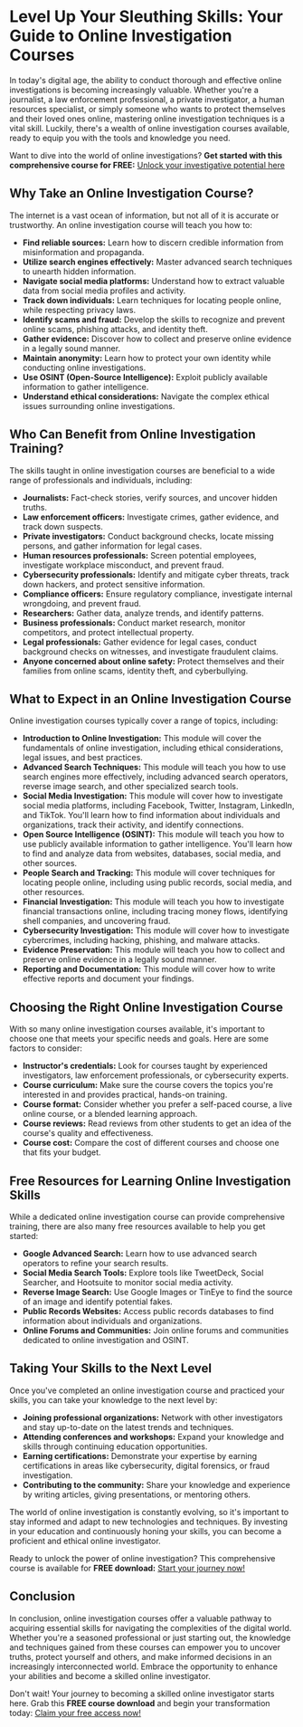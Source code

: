 # Level Up Your Sleuthing Skills: Your Guide to Online Investigation Courses

In today's digital age, the ability to conduct thorough and effective online investigations is becoming increasingly valuable. Whether you're a journalist, a law enforcement professional, a private investigator, a human resources specialist, or simply someone who wants to protect themselves and their loved ones online, mastering online investigation techniques is a vital skill. Luckily, there's a wealth of online investigation courses available, ready to equip you with the tools and knowledge you need.

Want to dive into the world of online investigations? **Get started with this comprehensive course for FREE:** [Unlock your investigative potential here](https://udemywork.com/online-investigation-courses)

## Why Take an Online Investigation Course?

The internet is a vast ocean of information, but not all of it is accurate or trustworthy. An online investigation course will teach you how to:

*   **Find reliable sources:** Learn how to discern credible information from misinformation and propaganda.
*   **Utilize search engines effectively:** Master advanced search techniques to unearth hidden information.
*   **Navigate social media platforms:** Understand how to extract valuable data from social media profiles and activity.
*   **Track down individuals:** Learn techniques for locating people online, while respecting privacy laws.
*   **Identify scams and fraud:** Develop the skills to recognize and prevent online scams, phishing attacks, and identity theft.
*   **Gather evidence:** Discover how to collect and preserve online evidence in a legally sound manner.
*   **Maintain anonymity:** Learn how to protect your own identity while conducting online investigations.
*   **Use OSINT (Open-Source Intelligence):** Exploit publicly available information to gather intelligence.
*   **Understand ethical considerations:** Navigate the complex ethical issues surrounding online investigations.

## Who Can Benefit from Online Investigation Training?

The skills taught in online investigation courses are beneficial to a wide range of professionals and individuals, including:

*   **Journalists:** Fact-check stories, verify sources, and uncover hidden truths.
*   **Law enforcement officers:** Investigate crimes, gather evidence, and track down suspects.
*   **Private investigators:** Conduct background checks, locate missing persons, and gather information for legal cases.
*   **Human resources professionals:** Screen potential employees, investigate workplace misconduct, and prevent fraud.
*   **Cybersecurity professionals:** Identify and mitigate cyber threats, track down hackers, and protect sensitive information.
*   **Compliance officers:** Ensure regulatory compliance, investigate internal wrongdoing, and prevent fraud.
*   **Researchers:** Gather data, analyze trends, and identify patterns.
*   **Business professionals:** Conduct market research, monitor competitors, and protect intellectual property.
*   **Legal professionals:** Gather evidence for legal cases, conduct background checks on witnesses, and investigate fraudulent claims.
*   **Anyone concerned about online safety:** Protect themselves and their families from online scams, identity theft, and cyberbullying.

## What to Expect in an Online Investigation Course

Online investigation courses typically cover a range of topics, including:

*   **Introduction to Online Investigation:** This module will cover the fundamentals of online investigation, including ethical considerations, legal issues, and best practices.
*   **Advanced Search Techniques:** This module will teach you how to use search engines more effectively, including advanced search operators, reverse image search, and other specialized search tools.
*   **Social Media Investigation:** This module will cover how to investigate social media platforms, including Facebook, Twitter, Instagram, LinkedIn, and TikTok. You'll learn how to find information about individuals and organizations, track their activity, and identify connections.
*   **Open Source Intelligence (OSINT):** This module will teach you how to use publicly available information to gather intelligence. You'll learn how to find and analyze data from websites, databases, social media, and other sources.
*   **People Search and Tracking:** This module will cover techniques for locating people online, including using public records, social media, and other resources.
*   **Financial Investigation:** This module will teach you how to investigate financial transactions online, including tracing money flows, identifying shell companies, and uncovering fraud.
*   **Cybersecurity Investigation:** This module will cover how to investigate cybercrimes, including hacking, phishing, and malware attacks.
*   **Evidence Preservation:** This module will teach you how to collect and preserve online evidence in a legally sound manner.
*   **Reporting and Documentation:** This module will cover how to write effective reports and document your findings.

## Choosing the Right Online Investigation Course

With so many online investigation courses available, it's important to choose one that meets your specific needs and goals. Here are some factors to consider:

*   **Instructor's credentials:** Look for courses taught by experienced investigators, law enforcement professionals, or cybersecurity experts.
*   **Course curriculum:** Make sure the course covers the topics you're interested in and provides practical, hands-on training.
*   **Course format:** Consider whether you prefer a self-paced course, a live online course, or a blended learning approach.
*   **Course reviews:** Read reviews from other students to get an idea of the course's quality and effectiveness.
*   **Course cost:** Compare the cost of different courses and choose one that fits your budget.

## Free Resources for Learning Online Investigation Skills

While a dedicated online investigation course can provide comprehensive training, there are also many free resources available to help you get started:

*   **Google Advanced Search:** Learn how to use advanced search operators to refine your search results.
*   **Social Media Search Tools:** Explore tools like TweetDeck, Social Searcher, and Hootsuite to monitor social media activity.
*   **Reverse Image Search:** Use Google Images or TinEye to find the source of an image and identify potential fakes.
*   **Public Records Websites:** Access public records databases to find information about individuals and organizations.
*   **Online Forums and Communities:** Join online forums and communities dedicated to online investigation and OSINT.

## Taking Your Skills to the Next Level

Once you've completed an online investigation course and practiced your skills, you can take your knowledge to the next level by:

*   **Joining professional organizations:** Network with other investigators and stay up-to-date on the latest trends and techniques.
*   **Attending conferences and workshops:** Expand your knowledge and skills through continuing education opportunities.
*   **Earning certifications:** Demonstrate your expertise by earning certifications in areas like cybersecurity, digital forensics, or fraud investigation.
*   **Contributing to the community:** Share your knowledge and experience by writing articles, giving presentations, or mentoring others.

The world of online investigation is constantly evolving, so it's important to stay informed and adapt to new technologies and techniques. By investing in your education and continuously honing your skills, you can become a proficient and ethical online investigator.

Ready to unlock the power of online investigation? This comprehensive course is available for **FREE download:** [Start your journey now!](https://udemywork.com/online-investigation-courses)

## Conclusion

In conclusion, online investigation courses offer a valuable pathway to acquiring essential skills for navigating the complexities of the digital world. Whether you're a seasoned professional or just starting out, the knowledge and techniques gained from these courses can empower you to uncover truths, protect yourself and others, and make informed decisions in an increasingly interconnected world. Embrace the opportunity to enhance your abilities and become a skilled online investigator.

Don't wait! Your journey to becoming a skilled online investigator starts here. Grab this **FREE course download** and begin your transformation today: [Claim your free access now!](https://udemywork.com/online-investigation-courses)
